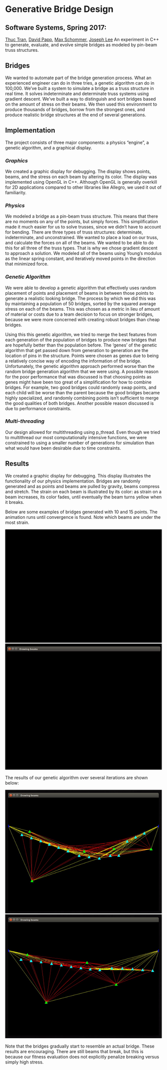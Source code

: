 # Generative Bridge Design
## Software Systems, Spring 2017:
[Thuc Tran](https://github.com/thuctran289), [David Papp](https://github.com/davpapp), [Max Schommer](https://github.com/maxschommer), [Joseph Lee](https://github.com/JosephLee19)
An experiment in C++ to generate, evaluate, and evolve simple bridges as modeled by pin-beam truss structures.


## Bridges
We wanted to automate part of the bridge generation process. What an experienced engineer can do in three tries, a genetic algorithm can do in 100,000. We’ve built a system to simulate a bridge as a truss structure in real time. It solves indeterminate and determinate truss systems using gradient descent. We’ve built a way to distinguish and sort bridges based on the amount of stress on their beams. We then used this environment to produce thousands of bridges, borrow from the strongest ones, and produce realistic bridge structures at the end of several generations.

## Implementation
The project consists of three major components: a physics “engine”, a genetic algorithm, and a graphical display.

### _Graphics_
We created a graphic display for debugging. The display shows points, beams, and the stress on each beam by altering its color. The display was implemented using OpenGL in C++. Although OpenGL is generally overkill for 2D applications compared to other libraries like Allegro, we used it out of familiarity.

### _Physics_
We modeled a bridge as a pin-beam truss structure. This means that there are no moments on any of the points, but simply forces. This simplification made it much easier for us to solve trusses, since we didn’t have to account for bending. There are three types of truss structures: determinate, indeterminate, and unconstrained. We wanted to place a load on our truss, and calculate the forces on all of the beams. We wanted to be able to do this for all three of the truss types. That is why we chose gradient descent to approach a solution. We modeled all of the beams using Young’s modulus as the linear spring constant, and iteratively moved points in the direction that minimized force. 

### _Genetic Algorithm_
We were able to develop a genetic algorithm that effectively uses random placement of points and placement of beams in between those points to generate a realistic looking bridge. The process by which we did this was by maintaining a population of 50 bridges, sorted by the squared average stress on each of the beams. This was chosen as a metric in lieu of amount of material or costs due to a team decision to focus on stronger bridges, because we were more concerned with creating robust bridges than cheap bridges.
 
Using this this genetic algorithm, we tried to merge the best features from each generation of the population of bridges to produce new bridges that are hopefully better than the population before. The ‘genes’ of the genetic algorithm that get passed down from generation to generation are the location of pins in the structure. Points were chosen as genes due to being a relatively concise way of encoding the information of the bridge. Unfortunately, the genetic algorithm approach performed worse than the random bridge generation algorithm that we were using. A possible reason for the poor performance that was discussed is that choosing points as genes might have been too great of a simplification for how to combine bridges. For example, two good bridges could randomly swap points, and each child will be worse than the parent because the good bridges became highly specialized, and randomly combining points isn’t sufficient to merge the good qualities of both bridges. Another possible reason discussed is due to performance constraints.

### _Multi-threading_
Our design allowed for multithreading using p_thread. Even though we tried to multithread our most computationally intensive functions, we were constrained to using a smaller number of generations for simulation than what would have been desirable due to time constraints. 


## Results
We created a graphic display for debugging. This display illustrates the functionality of our physics implementation. Bridges are randomly generated and as points and beams are pulled by gravity, beams compress and stretch. The strain on each beam is illustrated by its color: as strain on a beam increases, its color fades, until eventually the beam turns yellow when it breaks.

Below are some examples of bridges generated with 10 and 15 points. The animation runs until convergence is found. Note which beams are under the most strain. 

![result1.gif](resources/demo1.gif)
![result2.gif](resources/demo2.gif)


The results of our genetic algorithm over several iterations are shown below:

![genetic_algorithm1.gif](resources/evolve1.gif)
![genetic_algorithm2.gif](resources/evolve2.gif)

Note that the bridges gradually start to resemble an actual bridge. These results are encouraging. There are still beams that break, but this is because our fitness evaluation does not explicitly penalize breaking versus simply high stress.
